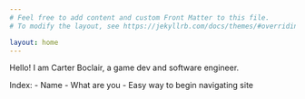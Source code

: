 ```yaml
---
# Feel free to add content and custom Front Matter to this file.
# To modify the layout, see https://jekyllrb.com/docs/themes/#overriding-theme-defaults

layout: home
---
```


Hello! I am Carter Boclair, a game dev and software engineer.

Index:
    - Name
    - What are you
    - Easy way to begin navigating site